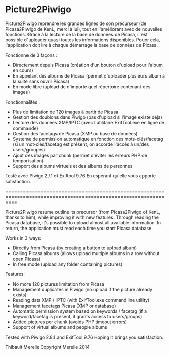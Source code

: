 Picture2Piwigo
================================================================================================================

Picture2Piwigo reprendre les grandes lignes de son précurseur (de Picasa2Piwigo de KenL, merci à lui), tout en l'améliorant avec de nouvelles fonctions. Grâce à la lecture de la base de données de Picasa, il est possible d'uploader quasi toutes les informations disponibles. Pouor cela, l'application doit lire à chaque démarrage la base de données de Picasa.

Fonctionne de 3 façons :
- Directement depuis Picasa (création d'un bouton d'upload pour l'album en cours)
- En appelant des albums de Picasa (permet d'uploader plusieurs album à la suite sans ouvrir Picasa)
- En mode libre (upload de n'importe quel répertoire contenant des images)

Fonctionnalités :
- Plus de limitation de 120 images à partir de Picasa
- Gestion des doublons dans Piwigo (pas d'upload si l'image existe déjà)
- Lecture des données XMP/IPTC (avec l'utilitaire ExifTool.exe en ligne de commande)
- Gestion des facetags de Picasa (XMP ou base de données)
- Système de permission automatique en fonction des mots-clés/facetag (si un mot-clés/facetag est présent, on accorde l'accès à un/des users/groupes)
- Ajout des images par chunk (permet d'éviter les erreurs PHP de temporisation)
- Support des albums virtuels et des albums de personnes

Testé avec Piwigo 2./.1 et Exiftool 9.76
En espérant qu'elle vous apporte satisfaction.

================================================================================================================


Picture2Piwigo resume outline its precursor (from Picasa2Piwigo of KenL, thanks to him), while improving it with new features. Through reading the Picasa database, it's possible to upload almost all available information. In return, the application must read each time you start Picasa database.

Works in 3 ways:
- Directly from Picasa (by creating a button to upload album)
- Calling Picasa albums (allows upload multiple albums in a row without open Picasa)
- In free mode (upload any folder containing pictures)

Features:
- No more 120 pictures limitation from Picasa
- Management duplicates in Piwigo (no upload if the picture already exists)
- Reading data XMP / IPTC (with ExifTool.exe command line utility)
- Management facetags Picasa (XMP or database)
- Automatic permission system based on keywords / facetag (if a keyword/facetag is present, it grants access to users/groups)
- Added pictures per chunk (avoids PHP timeout errors)
- Support of virtual albums and people albums

Tested with Piwigo 2.8.1 and ExifTool 9.76
Hoping it brings you satisfaction.

Thibault Merelle
Copyright Merelle 2014
